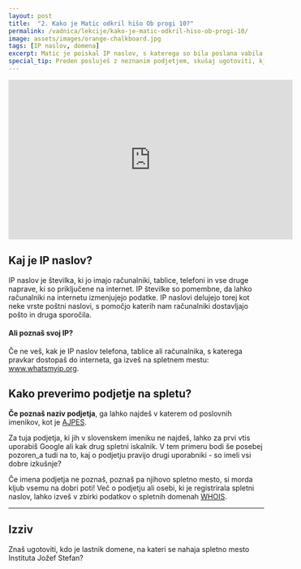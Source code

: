 ```yaml
---
layout: post
title:  "2. Kako je Matic odkril hišo Ob progi 10?"
permalink: /vadnica/lekcije/kako-je-matic-odkril-hiso-ob-progi-10/
image: assets/images/orange-chalkboard.jpg
tags: [IP naslov, domena]
excerpt: Matic je poiskal IP naslov, s katerega so bila poslana vabila Agencije Reality. Nato je našel še lokacijo hiše, v kateri je prijavljeno zloglasno podjetje.
special_tip: Preden posluješ z neznanim podjetjem, skušaj ugotoviti, kje ima podjetje sedež in kakšne so izkušnje drugih uporabnikov. 
---
```


<iframe width="560" height="315" src="https://www.youtube.com/embed/DEfrSYBFqmo" frameborder="0" allowfullscreen></iframe>

## Kaj je IP naslov?
IP naslov je številka, ki jo imajo računalniki, tablice, telefoni in vse druge naprave, ki so priključene na internet. IP številke so pomembne, da lahko računalniki na internetu izmenjujejo podatke. IP naslovi delujejo torej kot neke vrste poštni naslovi, s pomočjo katerih nam računalniki dostavljajo pošto in druga sporočila.

#### Ali poznaš svoj IP? 
Če ne veš, kak je IP naslov telefona, tablice ali računalnika, s katerega pravkar dostopaš do interneta, ga izveš na spletnem mestu: www.whatsmyip.org.

## Kako preverimo podjetje na spletu?
**Če poznaš naziv podjetja**, ga lahko najdeš v katerem od poslovnih imenikov, kot je <a href="https://www.ajpes.si/" target="blank">AJPES</a>. 

Za tuja podjetja, ki jih v slovenskem imeniku ne najdeš, lahko za prvi vtis uporabiš Google ali kak drug spletni iskalnik. V tem primeru bodi še posebej pozoren_a tudi na to, kaj o podjetju pravijo drugi uporabniki - so imeli vsi dobre izkušnje?

Če imena podjetja ne poznaš, poznaš pa njihovo spletno mesto, si morda kljub vsemu na dobri poti! Več o podjetju ali osebi, ki je registrirala spletni naslov, lahko izveš v zbirki podatkov o spletnih domenah <a href="https://www.register.si/" target="blank"> WHOIS</a>.


---
## Izziv
Znaš ugotoviti, kdo je lastnik domene, na kateri se nahaja spletno mesto Instituta Jožef Stefan?
